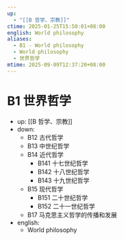```yaml
---
up:
  - "[[B 哲学、宗教]]"
ctime: 2025-01-25T15:50:01+08:00
english: World philosophy
aliases:
  - B1 - World philosophy
  - World philosophy
  - 世界哲学
mtime: 2025-09-09T12:37:20+08:00
---
```


# B1 世界哲学

- up: [[B 哲学、宗教]]
- down:
	- B12 古代哲学
	- B13 中世纪哲学
	- B14 近代哲学
		- B141 十七世纪哲学
		- B142 十八世纪哲学
		- B143 十九世纪哲学
	- B15 现代哲学
		- B151 二十世纪哲学
		- B152 二十一世纪哲学
	- B17 马克思主义哲学的传播和发展
- english:
	- World philosophy
